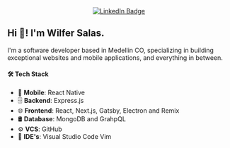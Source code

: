 <div align="center">
  <a href="https://www.linkedin.com/in/wilfer-salas-9760861a3" target="_blank">
    <img src="https://img.shields.io/badge/LinkedIn-blue?style=for-the-badge&logo=linkedin&logoColor=white" alt="LinkedIn Badge"/>
  </a>
</div>

<h2>Hi 👋! I'm Wilfer Salas.</h2>

I'm a software developer based in Medellin CO, specializing in building exceptional websites and mobile applications, and everything in between.

<h4>🛠 Tech Stack</h4>

- 📱  **Mobile**:  React Native
- 🗄  **Backend**:  Express.js
- 🌐  **Frontend**:  React, Next.js, Gatsby, Electron and Remix
- 🛢  **Database**:  MongoDB and GrahpQL
- ⚙️  **VCS**:   GitHub
- 🔧  **IDE's**:  Visual Studio Code Vim
